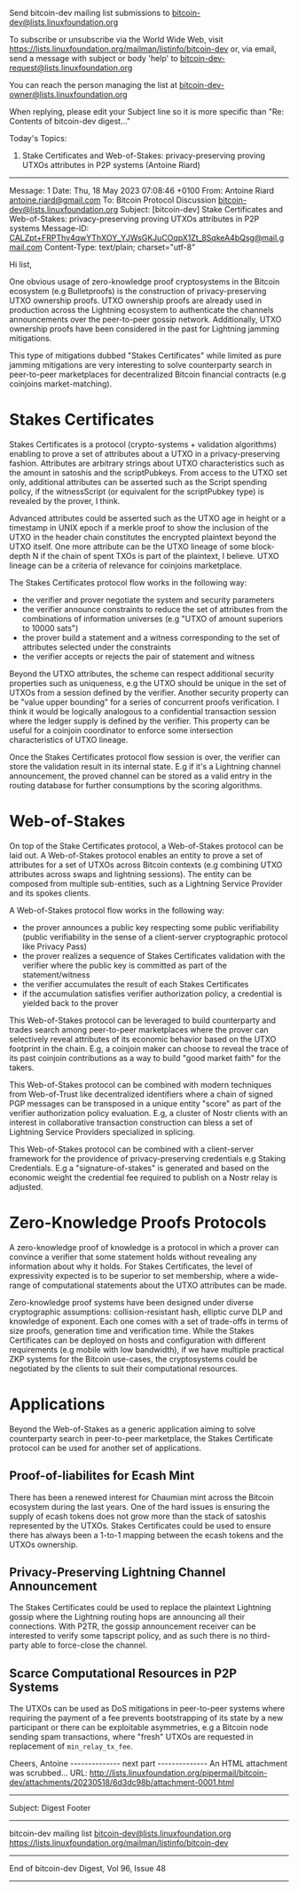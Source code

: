 Send bitcoin-dev mailing list submissions to
	bitcoin-dev@lists.linuxfoundation.org

To subscribe or unsubscribe via the World Wide Web, visit
	https://lists.linuxfoundation.org/mailman/listinfo/bitcoin-dev
or, via email, send a message with subject or body 'help' to
	bitcoin-dev-request@lists.linuxfoundation.org

You can reach the person managing the list at
	bitcoin-dev-owner@lists.linuxfoundation.org

When replying, please edit your Subject line so it is more specific
than "Re: Contents of bitcoin-dev digest..."


Today's Topics:

   1. Stake Certificates and Web-of-Stakes: privacy-preserving
      proving UTXOs attributes in P2P systems (Antoine Riard)


----------------------------------------------------------------------

Message: 1
Date: Thu, 18 May 2023 07:08:46 +0100
From: Antoine Riard <antoine.riard@gmail.com>
To: Bitcoin Protocol Discussion
	<bitcoin-dev@lists.linuxfoundation.org>
Subject: [bitcoin-dev] Stake Certificates and Web-of-Stakes:
	privacy-preserving proving UTXOs attributes in P2P systems
Message-ID:
	<CALZpt+FRPThy4qwYThXOY_YJWsGKJuCOqpX1Zt_8SqkeA4bQsg@mail.gmail.com>
Content-Type: text/plain; charset="utf-8"

Hi list,

One obvious usage of zero-knowledge proof cryptosystems in the Bitcoin
ecosystem (e.g Bulletproofs) is the construction of privacy-preserving
UTXO ownership proofs. UTXO ownership proofs are already used in
production across the Lightning ecosystem to authenticate the channels
announcements over the peer-to-peer gossip network. Additionally, UTXO
ownership proofs have been considered in the past for Lightning
jamming mitigations.

This type of mitigations dubbed "Stakes Certificates" while limited as
pure jamming mitigations are very interesting to solve counterparty
search in peer-to-peer marketplaces for decentralized Bitcoin
financial contracts (e.g coinjoins market-matching).

# Stakes Certificates

Stakes Certificates is a protocol (crypto-systems + validation
algorithms) enabling to prove a set of attributes about a UTXO in a
privacy-preserving fashion. Attributes are arbitrary strings about
UTXO characteristics such as the amount in satoshis and the
scriptPubkeys. From access to the UTXO set only, additional attributes
can be asserted such as the Script spending policy, if the
witnessScript (or equivalent for the scriptPubkey type) is revealed by
the prover, I think.

Advanced attributes could be asserted such as the UTXO age in height
or a timestamp in UNIX epoch if a merkle proof to show the inclusion
of the UTXO in the header chain constitutes the encrypted plaintext
beyond the UTXO itself. One more attribute can be the UTXO lineage of
some block-depth N if the chain of spent TXOs is part of the
plaintext, I believe. UTXO lineage can be a criteria of relevance for
coinjoins
marketplace.

The Stakes Certificates protocol flow works in the following way:
- the verifier and prover negotiate the system and security parameters
- the verifier announce constraints to reduce the set of attributes
from the combinations of information universes (e.g "UTXO of amount
superiors to 10000 sats")
- the prover build a statement and a witness corresponding to the set
of attributes selected under the constraints
- the verifier accepts or rejects the pair of statement and witness

Beyond the UTXO attributes, the scheme can respect additional security
properties such as uniqueness, e.g the UTXO should be unique in the
set of UTXOs from a session defined by the verifier. Another security
property can be "value upper bounding" for a series of concurrent
proofs verification. I think it would be logically analogous to a
confidential transaction session where the ledger supply is defined by
the verifier. This property can be useful for a coinjoin coordinator
to enforce some intersection characteristics of UTXO lineage.

Once the Stakes Certificates protocol flow session is over, the
verifier can store the validation result in its internal state. E.g if
it's a Lightning channel announcement, the proved channel can be
stored as a valid entry in the routing database for further
consumptions by the scoring algorithms.

# Web-of-Stakes

On top of the Stake Certificates protocol, a Web-of-Stakes protocol
can be laid out. A Web-of-Stakes protocol enables an entity to prove a
set of attributes for a set of UTXOs across Bitcoin contexts (e.g
combining UTXO attributes across swaps and lightning sessions). The
entity can be composed   from multiple sub-entities, such as a
Lightning Service Provider and its spokes clients.

A Web-of-Stakes protocol flow works in the following way:
- the prover announces a public key respecting some public
verifiability (public verifiability in the sense of a client-server
cryptographic protocol like Privacy Pass)
- the prover realizes a sequence of Stakes Certificates validation
with the verifier where the public key is committed as part of the
statement/witness
- the verifier accumulates the result of each Stakes Certificates
- if the accumulation satisfies verifier authorization policy, a
credential is yielded back to the prover

This Web-of-Stakes protocol can be leveraged to build counterparty and
trades search among peer-to-peer marketplaces where the prover can
selectively reveal attributes of its economic behavior based on the
UTXO footprint in the chain. E.g, a coinjoin maker can choose to
reveal the trace of its past coinjoin contributions as a way to build
"good market faith" for the takers.

This Web-of-Stakes protocol can be combined with modern techniques
from Web-of-Trust like decentralized identifiers where a chain of
signed PGP messages can be transposed in a unique entity "score" as
part of the verifier authorization policy evaluation. E.g, a cluster
of Nostr clients with an interest in collaborative transaction
construction can bless a set of Lightning Service Providers
specialized in splicing.

This Web-of-Stakes protocol can be combined with a client-server
framework for the providence of privacy-preserving credentials e.g
Staking Credentials. E.g a "signature-of-stakes" is generated and
based on the economic weight the credential fee required to publish on
a Nostr relay is adjusted.

# Zero-Knowledge Proofs Protocols

A zero-knowledge proof of knowledge is a protocol in which a prover
can convince a verifier that some statement holds without revealing
any information about why it holds. For Stakes Certificates, the level
of expressivity expected is to be superior to set membership, where a
wide-range of computational statements about the UTXO attributes can
be made.

Zero-knowledge proof systems have been designed under diverse
cryptographic assumptions: collision-resistant hash, elliptic curve
DLP and knowledge of exponent. Each one comes with a set of trade-offs
in terms of size proofs, generation time and verification time. While
the Stakes Certificates can be deployed on hosts and configuration
with different requirements (e.g mobile with low bandwidth), if we
have multiple practical ZKP systems for the Bitcoin use-cases, the
cryptosystems could be negotiated by the clients to suit their
computational resources.

# Applications

Beyond the Web-of-Stakes as a generic application aiming to solve
counterparty search in peer-to-peer marketplace, the Stakes
Certificate protocol can be used for another set of applications.

## Proof-of-liabilites for Ecash Mint

There has been a renewed interest for Chaumian mint across the Bitcoin
ecosystem during the last years. One of the hard issues is ensuring
the supply of ecash tokens does not grow more than the stack of
satoshis represented by the UTXOs. Stakes Certificates could be used
to ensure there has always been a 1-to-1 mapping between the ecash
tokens and the UTXOs ownership.

## Privacy-Preserving Lightning Channel Announcement

The Stakes Certificates could be used to replace the plaintext
Lightning gossip where the Lightning routing hops are announcing all
their connections. With P2TR, the gossip announcement receiver can be
interested to verify some tapscript policy, and as such there is no
third-party able to force-close the channel.

## Scarce Computational Resources in P2P Systems

The UTXOs can be used as DoS mitigations in peer-to-peer systems where
requiring the payment of a fee prevents bootstrapping of its state by
a new participant or there can be exploitable asymmetries, e.g a
Bitcoin node sending spam transactions, where "fresh" UTXOs are
requested in replacement of `min_relay_tx_fee`.

Cheers,
Antoine
-------------- next part --------------
An HTML attachment was scrubbed...
URL: <http://lists.linuxfoundation.org/pipermail/bitcoin-dev/attachments/20230518/6d3dc98b/attachment-0001.html>

------------------------------

Subject: Digest Footer

_______________________________________________
bitcoin-dev mailing list
bitcoin-dev@lists.linuxfoundation.org
https://lists.linuxfoundation.org/mailman/listinfo/bitcoin-dev


------------------------------

End of bitcoin-dev Digest, Vol 96, Issue 48
*******************************************
